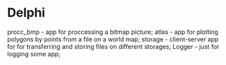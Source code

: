 # Delphi

procc_bmp - app for proccessing a bitmap picture;
atlas - app for plotting polygons by points from a file on a world map;
storage - client-server app for for transferring and storing files on different storages;
Logger - just for logging some app;
